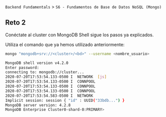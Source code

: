 `Backend Fundamentals` > `S6 - Fundamentos de Base de Datos NoSQL (Mongo)` 
	
## Reto 2

Conéctate al cluster con MongoDB Shell sigue los pasos ya explicados.

Utiliza el comando que ya hemos utilizado anteriormente:

```bash
mongo "mongodb+srv://<cluster>/<bd>" --username <nombre_usuario>
```

```bash
MongoDB shell version v4.2.0
Enter password:
connecting to: mongodb://cluster...
2020-07-20T17:53:54.133-0500 I  NETWORK  [js] 
2020-07-20T17:53:54.133-0500 I  CONNPOOL 
2020-07-20T17:53:54.133-0500 I  CONNPOOL 
2020-07-20T17:53:54.133-0500 I  CONNPOOL 
2020-07-20T17:53:54.583-0500 I  NETWORK
Implicit session: session { "id" : UUID("33bdb...") }
MongoDB server version: 4.2.8
MongoDB Enterprise Cluster0-shard-0:PRIMARY>
```
